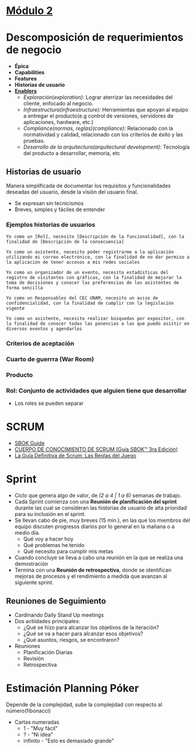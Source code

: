# [Módulo 2](http://dcd.tic.unam.mx/cursosadistancia/course/view.php?id=54&section=2)

# Descomposición de requerimientos de negocio
* **Épica**
* **Capabilities**
* **Features**
* **Historias de usuario**
* **[Enablers](https://www.scaledagileframework.com/enablers/)**
  - *Exploración(exploration):* Lograr aterrizar las necesidades del cliente, enfocado al negocio. 
  - *Infraestructura(infraestructure):* Herramientas que apoyan al equipo a entregar el producto(e.g control de versiones, servidores de aplicaciones, hardware, etc.)
  - *Compliance(normas, reglas)(compliance):* Relacionado con la normatividad y calidad, relacionado con los criterios de éxito y las pruebas. 
  - *Desarrollo de la arquitectura(arquitectural development):* Tecnología del producto a desarrollar, memoria, etc

## Historias de usuario

Manera simplificada de documentar los requisitos y funcionalidades deseadas del usuario, desde la visión del usuario final.

* Se expresan sin tecnicismos
* Breves, simples y fáciles de entender

### Ejemplos historias de usuarios

````
Yo como un [Rol], necesito [Descripción de la funcionalidad], con la finalidad de [Descripción de la consecuencia]

Yo como un asistente, necesito poder registrarme a la aplicación utilizando mi correo electrónico, con la finalidad de no dar permiso a la aplicación de tener accesos a mis redes sociales

Yo como un organizador de un evento, necesito estadísticas del registro de visitantes con gráficas, con la finalidad de mejorar la toma de decisiones y conocer las preferencias de los asistentes de forma sencilla

Yo como un Responsables del CEC UNAM, necesito un aviso de confidencialidad, con la finalidad de cumplir con la legislación vigente

Yo como un asistente, necesito realizar búsquedas por expositor, con la finalidad de conocer todas las ponencias a las que puedo asistir en diversos eventos y agendarlos
````

### Criterios de aceptación
### Cuarto de guerrra (War Room)
### Producto
### Rol: Conjunto de actividades que alguien tiene que desarrollar
  - Los roles se pueden separar

# SCRUM

* [SBOK Guide](https://www.scrumstudy.com/sbokguide)
* [CUERPO DE CONOCIMIENTO DE SCRUM (Guía SBOK™ 3ra Edición)](https://www.scrumstudy.com/SBOK/SCRUMstudy-SBOK-Guide-3rd-edition-spanish.pdf)
* [La Guía Definitiva de Scrum: Las Reglas del Juego](https://www.scrumguides.org/docs/scrumguide/v2017/2017-Scrum-Guide-Spanish-European.pdf)

# Sprint 

* Ciclo que genera algo de valor, de *(2 a 4 | 1 a 6)* semanas de trabajo.
* Cada Sprint comienza con una **Reunión de planificación del sprint** durante las cual se consideran las historias de usuario de alta prioridad para su inclusión en el sprint.
* Se llevan cabo de pie, muy breves (15 min.), en las que los miembros del equipo discuten progresos diarios por lo general en la mañana o a medio día.
  - Qué voy a hacer hoy
  - Qué problemas he tenido
  - Qué necesito para cumplir mis metas
 * Cuando concluye se lleva a cabo una reunión en la que se realiza una demostración
 * Termina con una **Reunión de retrospectiva**, donde se identifican mejoras de procesos y el rendimiento a medida que avanzan al siguiente sprint.

## Reuniones de Seguimiento
* Cardinando Daily Stand Up meetings
* Dos actiidades principales:
  - ¿Qué se hizo para alcanzar los objetivos de la iteración?
  - ¿Qué se va a hacer para alcanzar esos objetivos?
  - ¿Qué asuntos, riesgos, se encontraron?
* Reuniones
  - Planificación Diarias
  - Revisión 
  - Retrospectiva

# Estimación Planning Póker

Depende de la complejidad, sube la complejidad con respecto al número(fibonacci)
* Cartas numeradas
  - 1 - "Muy fácil"
  - ? - "Ni idea"
  - infinito - "Esto es demasiado grande"


